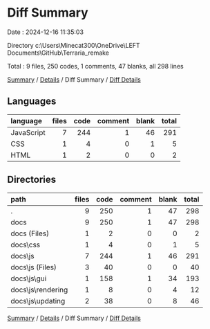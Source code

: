 # Diff Summary

Date : 2024-12-16 11:35:03

Directory c:\\Users\\Minecat300\\OneDrive\\LEFT Documents\\GitHub\\Terraria_remake

Total : 9 files,  250 codes, 1 comments, 47 blanks, all 298 lines

[Summary](results.md) / [Details](details.md) / Diff Summary / [Diff Details](diff-details.md)

## Languages
| language | files | code | comment | blank | total |
| :--- | ---: | ---: | ---: | ---: | ---: |
| JavaScript | 7 | 244 | 1 | 46 | 291 |
| CSS | 1 | 4 | 0 | 1 | 5 |
| HTML | 1 | 2 | 0 | 0 | 2 |

## Directories
| path | files | code | comment | blank | total |
| :--- | ---: | ---: | ---: | ---: | ---: |
| . | 9 | 250 | 1 | 47 | 298 |
| docs | 9 | 250 | 1 | 47 | 298 |
| docs (Files) | 1 | 2 | 0 | 0 | 2 |
| docs\\css | 1 | 4 | 0 | 1 | 5 |
| docs\\js | 7 | 244 | 1 | 46 | 291 |
| docs\\js (Files) | 3 | 40 | 0 | 0 | 40 |
| docs\\js\\gui | 1 | 158 | 1 | 34 | 193 |
| docs\\js\\rendering | 1 | 8 | 0 | 4 | 12 |
| docs\\js\\updating | 2 | 38 | 0 | 8 | 46 |

[Summary](results.md) / [Details](details.md) / Diff Summary / [Diff Details](diff-details.md)